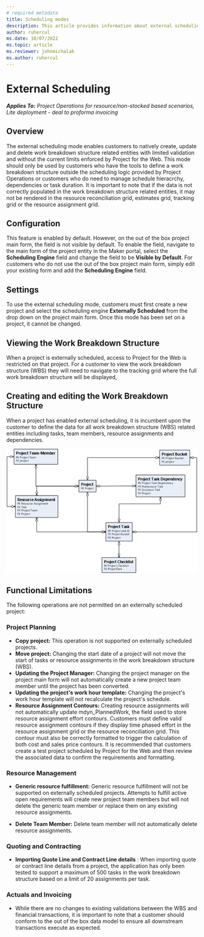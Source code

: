 ```yaml
---
# required metadata
title: Scheduling modes
description: This article provides information about external scheduling. 
author: ruhercul
ms.date: 10/07/2022
ms.topic: article
ms.reviewer: johnmichalak
ms.author: ruhercul
---
```


# External Scheduling

_**Applies To:** Project Operations for resource/non-stocked based scenarios, Lite deployment - deal to proforma invoicing_

## Overview

The external scheduling mode enables customers to natively create, update and delete work breakdown structure related entities with limited validation and without the current limits enforced by Project for the Web. This mode should only be used by customers who have the tools to define a work breakdown structure outside the scheduling logic provided by Project Operations or customers who do need to manage schedule hieracrchy, dependencies or task duration. It is important to note that if the data is not correctly populated in the work breakdown structure related entities, it may not be rendered in the resource reconciliation grid, estimates grid, tracking grid or the resource assignment grid.

## Configuration
This feature is enabled by default.  However, on the out of the box project main form, the field is not visible by default.  To enable the field, navigate to the main form of the project entity in the Maker portal, select the **Scheduling Engine** field and change the field to be **Visible by Default**.  For customers who do not use the out of the box project main form, simply edit your existing form and add the **Scheduling Engine** field.  

## Settings

To use the external scheduling mode, customers must first create a new project and select the scheduling engine **Externally Scheduled** from the drop down on the project main form. Once this mode has been set on a project, it cannot be changed.

## Viewing the Work Breakdown Structure

When a project is externally scheduled, access to Project for the Web is restricted on that project. For a customer to view the work breakdown structure (WBS) they will need to navigate to the tracking grid where the full work breakdown structure will be displayed, 

## Creating and editing the Work Breakdown Structure

When a project has enabled external scheduling, it is incumbent upon the customer to define the data for all work breakdown structure (WBS) related entities including tasks, team members, resource assignments and dependencies.

![](media/projectplanningdatamodel.png)

## Functional Limitations

The following operations are not permitted on an externally scheduled project:

### Project Planning

- **Copy project:** This operation is not supported on externally scheduled projects.
- **Move project:** Changing the start date of a project will not move the start of tasks or resource assignments in the work breakdown structure (WBS).
- **Updating the Project Manager:** Changing the project manager on the project main form will not automatically create a new project team member until the project has been converted.
- **Updating the project's work hour template:** Changing the project's work hour template will not recalculate the project's schedule.
- **Resource Assignment Contours:** Creating resource assignments will not automatically update mdyn\_PlannedWork, the field used to store resource assignment effort contours. Customers must define valid resource assignment contours if they display time phased effort in the resource assignment grid or the resource reconciliation grid. This contour must also be correctly formatted to trigger the calculation of both cost and sales price contours. It is recommended that customers create a test project scheduled by Project for the Web and then review the associated data to confirm the requirements and formatting.

### Resource Management

- **Generic resource fulfillment:** Generic resource fulfillment will not be supported on externally scheduled projects. Attempts to fulfill active open requirements will create new project team members but will not delete the generic team member or replace them on any existing resource assignments.

- **Delete Team Member:** Delete team member will not automatically delete resource assignments.

### Quoting and Contracting

- **Importing Quote Line and Contract Line details** : When importing quote or contract line details from a project, the application has only been tested to support a maximum of 500 tasks in the work breakdown structure based on a limit of 20 assignments per task.

### Actuals and Invoicing

- While there are no changes to existing validations between the WBS and financial transactions, it is important to note that a customer should conform to the out of the box data model to ensure all downstream transactions execute as expected.
